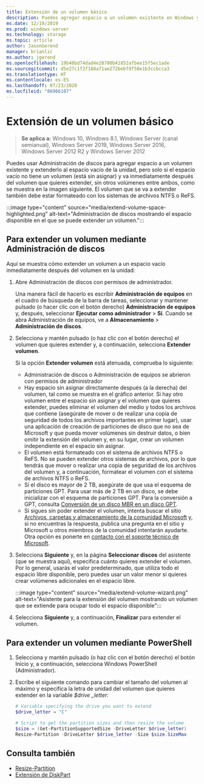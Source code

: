 ```yaml
---
title: Extensión de un volumen básico
description: Puedes agregar espacio a un volumen existente en Windows y extenderlo al espacio vacío de la unidad, pero solo si el espacio vacío no tiene un volumen (está sin asignar) y va inmediatamente después del volumen que quieres extender, sin otros volúmenes en medio. En este artículo se describe cómo hacerlo.
ms.date: 12/19/2019
ms.prod: windows-server
ms.technology: storage
ms.topic: article
author: JasonGerend
manager: brianlic
ms.author: jgerend
ms.openlocfilehash: 19b48bd74dad4e20780b41852afbee15f5ec1ade
ms.sourcegitcommit: d5e27c1f2f168a71ae272bebf8f50e1b3ccbcca3
ms.translationtype: HT
ms.contentlocale: es-ES
ms.lasthandoff: 07/23/2020
ms.locfileid: "86966107"
---
```

# <a name="extend-a-basic-volume"></a>Extensión de un volumen básico

> **Se aplica a:** Windows 10, Windows 8.1, Windows Server (canal semianual), Windows Server 2019, Windows Server 2016, Windows Server 2012 R2 y Windows Server 2012

Puedes usar Administración de discos para agregar espacio a un volumen existente y extenderlo al espacio vacío de la unidad, pero solo si el espacio vacío no tiene un volumen (está sin asignar) y va inmediatamente después del volumen que quieres extender, sin otros volúmenes entre ambos, como se muestra en la imagen siguiente. El volumen que se va a extender también debe estar formateado con los sistemas de archivos NTFS o ReFS.

:::image type="content" source="media/extend-volume-space-highlighted.png" alt-text="Administración de discos mostrando el espacio disponible en el que se puede extender un volumen.":::

## <a name="to-extend-a-volume-by-using-disk-management"></a>Para extender un volumen mediante Administración de discos

Aquí se muestra cómo extender un volumen a un espacio vacío inmediatamente después del volumen en la unidad:

1. Abre Administración de discos con permisos de administrador.

   Una manera fácil de hacerlo es escribir **Administración de equipos** en el cuadro de búsqueda de la barra de tareas, seleccionar y mantener pulsado (o hacer clic con el botón derecho) **Administración de equipos** y, después, seleccionar **Ejecutar como administrador** > **Sí**. Cuando se abra Administración de equipos, ve a **Almacenamiento** > **Administración de discos**.
2. Selecciona y mantén pulsado (o haz clic con el botón derecho) el volumen que quieres extender y, a continuación, selecciona **Extender volumen**.

   Si la opción **Extender volumen** está atenuada, comprueba lo siguiente:
    - Administración de discos o Administración de equipos se abrieron con permisos de administrador
    - Hay espacio sin asignar directamente después (a la derecha) del volumen, tal como se muestra en el gráfico anterior. Si hay otro volumen entre el espacio sin asignar y el volumen que quieres extender, puedes eliminar el volumen del medio y todos los archivos que contiene (asegúrate de mover o de realizar una copia de seguridad de todos los archivos importantes en primer lugar), usar una aplicación de creación de particiones de disco que no sea de Microsoft y que pueda mover volúmenes sin destruir datos, o bien omitir la extensión del volumen y, en su lugar, crear un volumen independiente en el espacio sin asignar.
    - El volumen está formateado con el sistema de archivos NTFS o ReFS. No se pueden extender otros sistemas de archivos, por lo que tendrás que mover o realizar una copia de seguridad de los archivos del volumen y, a continuación, formatear el volumen con el sistema de archivos NTFS o ReFS.
    - Si el disco es mayor de 2 TB, asegúrate de que usa el esquema de particiones GPT. Para usar más de 2 TB en un disco, se debe inicializar con el esquema de particiones GPT. Para la conversión a GPT, consulta [Conversión de un disco MBR en un disco GPT](change-an-mbr-disk-into-a-gpt-disk.md).
    - Si sigues sin poder extender el volumen, intenta buscar el sitio [Archivos, carpetas y almacenamiento de la comunidad Microsoft](https://answers.microsoft.com/en-us/windows/forum/windows_10-files?sort=lastreplydate&dir=desc&tab=All&status=all&mod=&modAge=&advFil=&postedAfter=&postedBefore=&threadType=all&isFilterExpanded=true&tm=1514405359639) y, si no encuentras la respuesta, publica una pregunta en el sitio y Microsoft u otros miembros de la comunidad intentarán ayudarte. Otra opción es ponerte en [contacto con el soporte técnico de Microsoft](https://support.microsoft.com/contactus/).

3. Selecciona **Siguiente** y, en la página **Seleccionar discos** del asistente (que se muestra aquí), especifica cuánto quieres extender el volumen. Por lo general, usarás el valor predeterminado, que utiliza todo el espacio libre disponible, pero puedes usar un valor menor si quieres crear volúmenes adicionales en el espacio libre.

   :::image type="content" source="media/extend-volume-wizard.png" alt-text="Asistente para la extensión del volumen mostrando un volumen que se extiende para ocupar todo el espacio disponible":::

4. Selecciona **Siguiente** y, a continuación, **Finalizar** para extender el volumen.

## <a name="to-extend-a-volume-by-using-powershell"></a>Para extender un volumen mediante PowerShell

1. Selecciona y mantén pulsado (o haz clic con el botón derecho) el botón Inicio y, a continuación, selecciona Windows PowerShell (Administrador).
2. Escribe el siguiente comando para cambiar el tamaño del volumen al máximo y especifica la letra de unidad del volumen que quieres extender en la variable *$drive _letter*:

   ```PowerShell
   # Variable specifying the drive you want to extend
   $drive_letter = "C"

   # Script to get the partition sizes and then resize the volume
   $size = (Get-PartitionSupportedSize -DriveLetter $drive_letter)
   Resize-Partition -DriveLetter $drive_letter -Size $size.SizeMax
   ```

## <a name="see-slso"></a>Consulta también

- [Resize-Partition](/powershell/module/storage/resize-partition)
- [Extensión de DiskPart](../../administration/windows-commands/extend.md)
